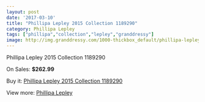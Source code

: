 ```yaml
---
layout: post
date: '2017-03-10'
title: "Phillipa Lepley 2015 Collection 1189290"
category: Phillipa Lepley
tags: ["phillipa","collection","lepley","granddressy"]
image: http://img.granddressy.com/1000-thickbox_default/phillipa-lepley-2015-collection-1189290.jpg
---
```

Phillipa Lepley 2015 Collection 1189290

On Sales: **$262.99**
<a href="https://www.granddressy.com/en/phillipa-lepley/752-phillipa-lepley-2015-collection-1189290.html"><amp-img layout="responsive" width="600" height="600" src="//img.granddressy.com/1000-thickbox_default/phillipa-lepley-2015-collection-1189290.jpg" alt="Phillipa Lepley 2015 Collection 1189290 0" /></a>

Buy it: [Phillipa Lepley 2015 Collection 1189290](https://www.granddressy.com/en/phillipa-lepley/752-phillipa-lepley-2015-collection-1189290.html "Phillipa Lepley 2015 Collection 1189290")

View more: [Phillipa Lepley](https://www.granddressy.com/en/32-phillipa-lepley "Phillipa Lepley")